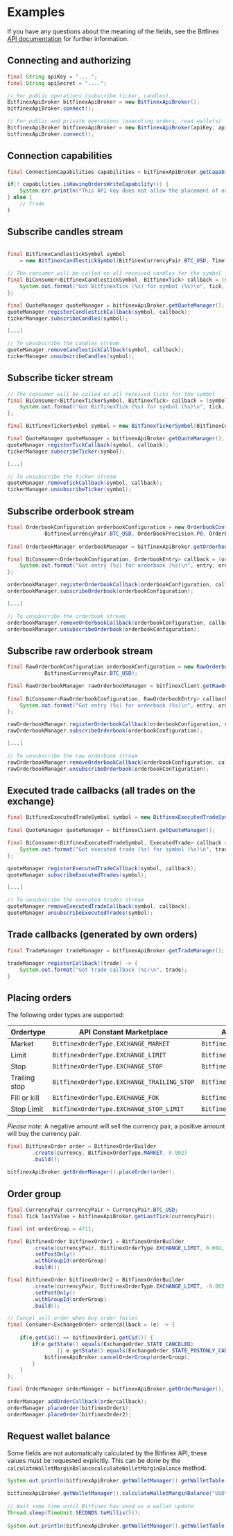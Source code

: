 # Examples

If you have any questions about the meaning of the fields, see the Bitfinex [API documentation](https://docs.bitfinex.com/v2/docs/ws-general) for further information.

## Connecting and authorizing

```java 
final String apiKey = "....";
final String apiSecret = "....";

// For public operations (subscribe ticker, candles)
BitfinexApiBroker bitfinexApiBroker = new BitfinexApiBroker();
bitfinexApiBroker.connect();

// For public and private operations (executing orders, read wallets)
BitfinexApiBroker bitfinexApiBroker = new BitfinexApiBroker(apiKey, apiSecret);
bitfinexApiBroker.connect();
```

## Connection capabilities
```java
final ConnectionCapabilities capabilities = bitfinexApiBroker.getCapabilities();

if(! capabilities.isHavingOrdersWriteCapability()) {
	System.err.println("This API key does not allow the placement of orders");
} else {
	// Trade
)
```

## Subscribe candles stream
```java

final BitfinexCandlestickSymbol symbol 
	= new BitfinexCandlestickSymbol(BitfinexCurrencyPair.BTC_USD, Timeframe.MINUTE_1);
	
// The consumer will be called on all received candles for the symbol
final BiConsumer<BitfinexCandlestickSymbol, BitfinexTick> callback = (symbol, tick) -> {
	System.out.format("Got BitfinexTick (%s) for symbol (%s)\n", tick, symbol);
};

final QuoteManager quoteManager = bitfinexApiBroker.getQuoteManager();
quoteManager.registerCandlestickCallback(symbol, callback);
tickerManager.subscribeCandles(symbol);

[...]

// To unsubscribe the candles stream
quoteManager.removeCandlestickCallback(symbol, callback);
tickerManager.unsubscribeCandles(symbol);
```

## Subscribe ticker stream
```java
// The consumer will be called on all received ticks for the symbol
final BiConsumer<BitfinexTickerSymbol, BitfinexTick> callback = (symbol, tick) -> {
	System.out.format("Got BitfinexTick (%s) for symbol (%s)\n", tick, symbol);
};

final BitfinexTickerSymbol symbol = new BitfinexTickerSymbol(BitfinexCurrencyPair.BTC_USD);

final QuoteManager quoteManager = bitfinexApiBroker.getQuoteManager();
quoteManager.registerTickCallback(symbol, callback);
tickerManager.subscribeTicker(symbol);

[...]

// To unsubscribe the ticker stream
quoteManager.removeTickCallback(symbol, callback);
tickerManager.unsubscribeTicker(symbol);
```

## Subscribe orderbook stream
```java
final OrderbookConfiguration orderbookConfiguration = new OrderbookConfiguration(
			BitfinexCurrencyPair.BTC_USD, OrderBookPrecision.P0, OrderBookFrequency.F0, 25);
			
final OrderbookManager orderbookManager = bitfinexApiBroker.getOrderbookManager();

final BiConsumer<OrderbookConfiguration, OrderbookEntry> callback = (orderbookConfig, entry) -> {
	System.out.format("Got entry (%s) for orderbook (%s)\n", entry, orderbookConfig);
};

orderbookManager.registerOrderbookCallback(orderbookConfiguration, callback);
orderbookManager.subscribeOrderbook(orderbookConfiguration);

[...]

// To unsubscribe the orderbook stream
orderbookManager.removeOrderbookCallback(orderbookConfiguration, callback);
orderbookManager.unsubscribeOrderbook(orderbookConfiguration);
```

## Subscribe raw orderbook stream
```java
final RawOrderbookConfiguration orderbookConfiguration = new RawOrderbookConfiguration(
			BitfinexCurrencyPair.BTC_USD);

final RawOrderbookManager rawOrderbookManager = bitfinexClient.getRawOrderbookManager();
			
final BiConsumer<RawOrderbookConfiguration, RawOrderbookEntry> callback = (orderbookConfig, entry) -> {
	System.out.format("Got entry (%s) for orderbook (%s)\n", entry, orderbookConfig);
};

rawOrderbookManager.registerOrderbookCallback(orderbookConfiguration, callback);
rawOrderbookManager.subscribeOrderbook(orderbookConfiguration);

[...]

// To unsubscribe the raw orderbook stream
rawOrderbookManager.removeOrderbookCallback(orderbookConfiguration, callback);
rawOrderbookManager.unsubscribeOrderbook(orderbookConfiguration);
```

## Executed trade callbacks (all trades on the exchange)
```java
final BitfinexExecutedTradeSymbol symbol = new BitfinexExecutedTradeSymbol(BitfinexCurrencyPair.BTC_USD);
			
final QuoteManager quoteManager = bitfinexClient.getQuoteManager();

final BiConsumer<BitfinexExecutedTradeSymbol, ExecutedTrade> callback = (symbol, trade) -> {
	System.out.format("Got executed trade (%s) for symbol (%s)\n", trade, symbol);
};

quoteManager.registerExecutedTradeCallback(symbol, callback);
quoteManager.subscribeExecutedTrades(symbol);

[...]

// To unsubscribe the executed trades stream
quoteManager.removeExecutedTradeCallback(symbol, callback);
quoteManager.unsubscribeExecutedTrades(symbol);
```

## Trade callbacks (generated by own orders)
```java
final TradeManager tradeManager = bitfinexApiBroker.getTradeManager();		
		
tradeManager.registerCallback((trade) -> {
	System.out.format("Got trade callback (%s)\n", trade);
}
```

## Placing orders

The following order types are supported:

|   Ordertype   |            API Constant Marketplace          |          API Constant Margin         |
| ------------- | -------------------------------------------- | ------------------------------------ |
| Market        | ``BitfinexOrderType.EXCHANGE_MARKET``        | ``BitfinexOrderType.MARKET``         |
| Limit         | ``BitfinexOrderType.EXCHANGE_LIMIT``         | ``BitfinexOrderType.LIMIT``          |
| Stop          | ``BitfinexOrderType.EXCHANGE_STOP``          | ``BitfinexOrderType.STOP``           |
| Trailing stop | ``BitfinexOrderType.EXCHANGE_TRAILING_STOP`` | ``BitfinexOrderType.TRAILING_STOP``  |
| Fill or kill  | ``BitfinexOrderType.EXCHANGE_FOK``           | ``BitfinexOrderType.FOK``            |
| Stop Limit    | ``BitfinexOrderType.EXCHANGE_STOP_LIMIT``    | ``BitfinexOrderType.STOP_LIMIT``     |

_Please note:_ A negative amount will sell the currency pair, a positive amount will buy the currency pair. 

```java
final BitfinexOrder order = BitfinexOrderBuilder
		.create(currency, BitfinexOrderType.MARKET, 0.002)
		.build();
		
bitfinexApiBroker.getOrderManager().placeOrder(order);
```

## Order group
```java
final CurrencyPair currencyPair = CurrencyPair.BTC_USD;
final Tick lastValue = bitfinexApiBroker.getLastTick(currencyPair);

final int orderGroup = 4711;

final BitfinexOrder bitfinexOrder1 = BitfinexOrderBuilder
		.create(currencyPair, BitfinexOrderType.EXCHANGE_LIMIT, 0.002, lastValue.getClosePrice().toDouble() / 100.0 * 100.1)
		.setPostOnly()
		.withGroupId(orderGroup)
		.build();

final BitfinexOrder bitfinexOrder2 = BitfinexOrderBuilder
		.create(currencyPair, BitfinexOrderType.EXCHANGE_LIMIT, -0.002, lastValue.getClosePrice().toDouble() / 100.0 * 101)
		.setPostOnly()
		.withGroupId(orderGroup)
		.build();

// Cancel sell order when buy order failes
final Consumer<ExchangeOrder> ordercallback = (e) -> {
		
	if(e.getCid() == bitfinexOrder1.getCid()) {
		if(e.getState().equals(ExchangeOrder.STATE_CANCELED) 
				|| e.getState().equals(ExchangeOrder.STATE_POSTONLY_CANCELED)) {
			bitfinexApiBroker.cancelOrderGroup(orderGroup);
		}
	}
};

final OrderManager orderManager = bitfinexApiBroker.getOrderManager();

orderManager.addOrderCallback(ordercallback);
orderManager.placeOrder(bitfinexOrder1);
orderManager.placeOrder(bitfinexOrder2);
```

## Request wallet balance
Some fields are not automatically calculated by the Bitfinex API, these values must be requested explicitly. This can be done by the `calculateWalletMarginBalancecalculateWalletMarginBalance` method.

```java
System.out.println(bitfinexApiBroker.getWalletManager().getWalletTable().get("margin", "USD"));
		
bitfinexApiBroker.getWalletManager().calculateWalletMarginBalance("USD");
		
// Wait some time until Bitfinex has send us a wallet update
Thread.sleep(TimeUnit.SECONDS.toMillis(5));
		
System.out.println(bitfinexApiBroker.getWalletManager().getWalletTable().get("margin", "USD"));
```

